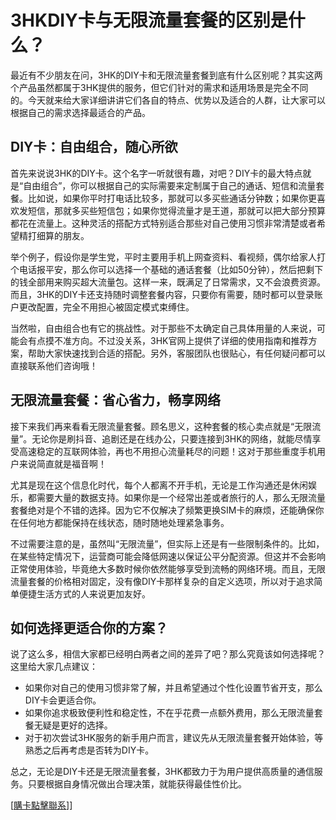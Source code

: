 # 3HKDIY卡与无限流量套餐的区别是什么？

最近有不少朋友在问，3HK的DIY卡和无限流量套餐到底有什么区别呢？其实这两个产品虽然都属于3HK提供的服务，但它们针对的需求和适用场景是完全不同的。今天就来给大家详细讲讲它们各自的特点、优势以及适合的人群，让大家可以根据自己的需求选择最适合的产品。

## DIY卡：自由组合，随心所欲

首先来说说3HK的DIY卡。这个名字一听就很有趣，对吧？DIY卡的最大特点就是“自由组合”，你可以根据自己的实际需要来定制属于自己的通话、短信和流量套餐。比如说，如果你平时打电话比较多，那就可以多买些通话分钟数；如果你更喜欢发短信，那就多买些短信包；如果你觉得流量才是王道，那就可以把大部分预算都花在流量上。这种灵活的搭配方式特别适合那些对自己使用习惯非常清楚或者希望精打细算的朋友。

举个例子，假设你是学生党，平时主要用手机上网查资料、看视频，偶尔给家人打个电话报平安，那么你可以选择一个基础的通话套餐（比如50分钟），然后把剩下的钱全部用来购买超大流量包。这样一来，既满足了日常需求，又不会浪费资源。而且，3HK的DIY卡还支持随时调整套餐内容，只要你有需要，随时都可以登录账户更改配置，完全不用担心被固定模式束缚住。

当然啦，自由组合也有它的挑战性。对于那些不太确定自己具体用量的人来说，可能会有点摸不准方向。不过没关系，3HK官网上提供了详细的使用指南和推荐方案，帮助大家快速找到合适的搭配。另外，客服团队也很贴心，有任何疑问都可以直接联系他们咨询哦！

## 无限流量套餐：省心省力，畅享网络

接下来我们再来看看无限流量套餐。顾名思义，这种套餐的核心卖点就是“无限流量”。无论你是刷抖音、追剧还是在线办公，只要连接到3HK的网络，就能尽情享受高速稳定的互联网体验，再也不用担心流量耗尽的问题！这对于那些重度手机用户来说简直就是福音啊！

尤其是现在这个信息化时代，每个人都离不开手机，无论是工作沟通还是休闲娱乐，都需要大量的数据支持。如果你是一个经常出差或者旅行的人，那么无限流量套餐绝对是个不错的选择。因为它不仅解决了频繁更换SIM卡的麻烦，还能确保你在任何地方都能保持在线状态，随时随地处理紧急事务。

不过需要注意的是，虽然叫“无限流量”，但实际上还是有一些限制条件的。比如，在某些特定情况下，运营商可能会降低网速以保证公平分配资源。但这并不会影响正常使用体验，毕竟绝大多数时候你依然能够享受到流畅的网络环境。而且，无限流量套餐的价格相对固定，没有像DIY卡那样复杂的自定义选项，所以对于追求简单便捷生活方式的人来说更加友好。

## 如何选择更适合你的方案？

说了这么多，相信大家都已经明白两者之间的差异了吧？那么究竟该如何选择呢？这里给大家几点建议：

- 如果你对自己的使用习惯非常了解，并且希望通过个性化设置节省开支，那么DIY卡会更适合你。
- 如果你追求极致便利性和稳定性，不在乎花费一点额外费用，那么无限流量套餐无疑是更好的选择。
- 对于初次尝试3HK服务的新手用户而言，建议先从无限流量套餐开始体验，等熟悉之后再考虑是否转为DIY卡。

总之，无论是DIY卡还是无限流量套餐，3HK都致力于为用户提供高质量的通信服务。只要根据自身情况做出合理决策，就能获得最佳性价比。

[[購卡點擊聯系](https://t.me/s/esim1088)]]
